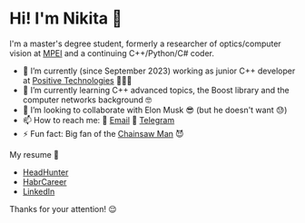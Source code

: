 # Hi! I'm Nikita 👋

I'm a master's degree student, formerly a researcher of optics/computer vision at [MPEI](https://mpei.ru/lang/en/Pages/default.aspx) and a continuing C++/Python/C# coder.

- 🔭 I’m currently (since September 2023) working as junior C++ developer at [Positive Technologies](https://www.ptsecurity.com/ww-en/) 👨🏻‍💻
- 🌱 I’m currently learning C++ advanced topics, the Boost library and the computer networks background 🤓
- 👯 I’m looking to collaborate with Elon Musk 😎 (but he doesn't want 😓)
- 📫 How to reach me:
  📧 [Email](mailto:n1kita.sivov@yandex.com) 📱 [Telegram](https://t.me/helleb0re)
- ⚡ Fun fact: Big fan of the [Chainsaw Man](https://en.wikipedia.org/wiki/Chainsaw_Man) 😈

My resume 💼
- [HeadHunter](https://hh.ru/resume/1317b32dff0c124ad40039ed1f506d437a3161)
- [HabrCareer](https://career.habr.com/hell3b0re)
- [LinkedIn](https://linkedin.com/in/nikita-sivov)

 Thanks for your attention! 😌
